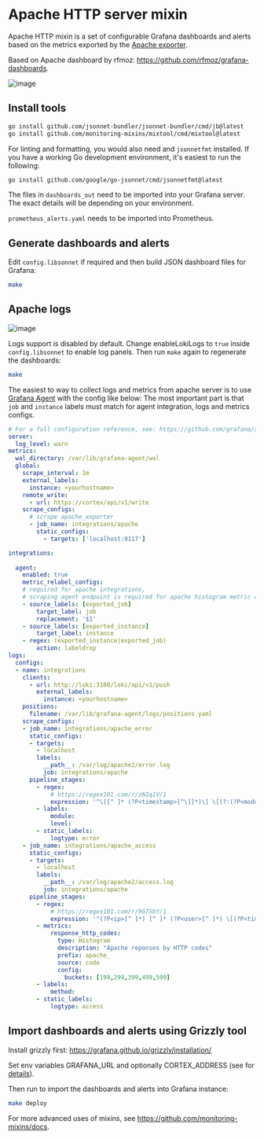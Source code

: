 # Apache HTTP server mixin

Apache HTTP mixin is a set of configurable Grafana dashboards and alerts based on the metrics exported by the [Apache exporter](https://github.com/Lusitaniae/apache_exporter).

Based on Apache dashboard by rfmoz: https://github.com/rfmoz/grafana-dashboards.

![image](https://user-images.githubusercontent.com/14870891/170320166-91bf48a6-0e21-48fd-873b-2483ee402339.png)

## Install tools

```bash
go install github.com/jsonnet-bundler/jsonnet-bundler/cmd/jb@latest
go install github.com/monitoring-mixins/mixtool/cmd/mixtool@latest
```

For linting and formatting, you would also need and `jsonnetfmt` installed. If you
have a working Go development environment, it's easiest to run the following:

```bash
go install github.com/google/go-jsonnet/cmd/jsonnetfmt@latest
```

The files in `dashboards_out` need to be imported
into your Grafana server.  The exact details will be depending on your environment.

`prometheus_alerts.yaml` needs to be imported into Prometheus.

## Generate dashboards and alerts

Edit `config.libsonnet` if required and then build JSON dashboard files for Grafana:

```bash
make
```

## Apache logs

![image](https://user-images.githubusercontent.com/14870891/170279623-7aa6cc8f-7928-4d90-9c9b-94c5148b4488.png)

Logs support is disabled by default. Change enableLokiLogs to `true` inside `config.libsonnet` to enable log panels. Then run `make` again to regenerate the dashboards:


```bash
make
```

The easiest to way to collect logs and metrics from apache server is to use [Grafana Agent](https://github.com/grafana/agent) with the config like below:
The most important part is that `job` and `instance` labels must match for agent integration, logs and metrics configs.
```yaml
# For a full configuration reference, see: https://github.com/grafana/agent/blob/main/docs/configuration-reference.md.
server:
  log_level: warn
metrics:
  wal_directory: /var/lib/grafana-agent/wal
  global:
    scrape_interval: 1m
    external_labels:
      instance: <yourhostname>
    remote_write: 
      - url: https://cortex/api/v1/write
    scrape_configs:
      # scrape apache_exporter
      - job_name: integrations/apache
        static_configs:
          - targets: ['localhost:9117']

integrations:
  
  agent:
    enabled: true
    metric_relabel_configs:
    # required for apache integrations,
    # scraping agent endpoint is required for apache histogram metric collection.
    - source_labels: [exported_job]
        target_label: job
        replacement: '$1'
    - source_labels: [exported_instance]
        target_label: instance
    - regex: (exported_instance|exported_job)
        action: labeldrop
logs:
  configs:
  - name: integrations
    clients:
      - url: http://loki:3100/loki/api/v1/push
        external_labels:
          instance: <yourhostname>
    positions:
      filename: /var/lib/grafana-agent/logs/positions.yaml
    scrape_configs:
    - job_name: integrations/apache_error
      static_configs:
      - targets:
        - localhost
        labels:
          __path__: /var/log/apache2/error.log
          job: integrations/apache
      pipeline_stages:
        - regex:
            # https://regex101.com/r/zNIq1V/1
            expression: '^\[[^ ]* (?P<timestamp>[^\]]*)\] \[(?:(?P<module>[^:\]]+):)?(?P<level>[^\]]+)\](?: \[pid (?P<pid>[^\]]*)\])?(?: \[client (?P<client>[^\]]*)\])? (?P<message>.*)$'
        - labels:
            module:
            level:
        - static_labels:
            logtype: error
    - job_name: integrations/apache_access
      static_configs:
      - targets:
        - localhost
        labels:
          __path__: /var/log/apache2/access.log
          job: integrations/apache
      pipeline_stages:
        - regex:
            # https://regex101.com/r/9G75bY/1
            expression: '^(?P<ip>[^ ]*) [^ ]* (?P<user>[^ ]*) \[(?P<timestamp>[^\]]*)\] "(?P<method>\S+)(?: +(?P<path>[^ ]*) +\S*)?" (?P<code>[^ ]*) (?P<size>[^ ]*)(?: "(?P<referer>[^\"]*)" "(?P<agent>.*)")?$'
        - metrics:
            response_http_codes:
              type: Histogram
              description: "Apache reponses by HTTP codes"
              prefix: apache_
              source: code
              config:
                buckets: [199,299,399,499,599]
        - labels:
            method:
        - static_labels:
            logtype: access
```

## Import dashboards and alerts using Grizzly tool

Install grizzly first: https://grafana.github.io/grizzly/installation/

Set env variables GRAFANA_URL and optionally CORTEX_ADDRESS (see for [details](https://grafana.github.io/grizzly/authentication/)).

Then run to import the dashboards and alerts into Grafana instance:
```bash
make deploy
```

For more advanced uses of mixins, see
https://github.com/monitoring-mixins/docs.
